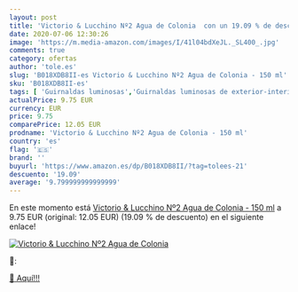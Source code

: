 ```yaml
---
layout: post
title: 'Victorio & Lucchino Nº2 Agua de Colonia  con un 19.09 % de descuento'
date: 2020-07-06 12:30:26
image: 'https://m.media-amazon.com/images/I/41l04bdXeJL._SL400_.jpg'
comments: true
category: ofertas
author: 'tole.es'
slug: 'B018XDB8II-es Victorio & Lucchino Nº2 Agua de Colonia - 150 ml'
sku: 'B018XDB8II-es'
tags: [ 'Guirnaldas luminosas','Guirnaldas luminosas de exterior-interior','Iluminación','agua','colonia','de', ]
actualPrice: 9.75 EUR
currency: EUR
price: 9.75
comparePrice: 12.05 EUR
prodname: 'Victorio & Lucchino Nº2 Agua de Colonia - 150 ml'
country: 'es'
flag: '🇪🇸'
brand: ''
buyurl: 'https://www.amazon.es/dp/B018XDB8II/?tag=tolees-21'
descuento: '19.09'
average: '9.799999999999999'
---
```


En este momento está [Victorio & Lucchino Nº2 Agua de Colonia - 150 ml](https://www.amazon.es/dp/B018XDB8II/?tag=tolees-21) a 9.75 EUR (original: 12.05 EUR) (19.09 %  de descuento) en el siguiente enlace!

[![Victorio & Lucchino Nº2 Agua de Colonia ](https://m.media-amazon.com/images/I/41l04bdXeJL._SL400_.jpg)](https://www.amazon.es/dp/B018XDB8II/?tag=tolees-21)

🔎:


[🛒 Aquí!!!](https://www.amazon.es/dp/B018XDB8II/?tag=tolees-21)
